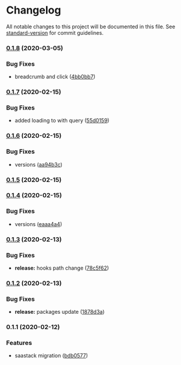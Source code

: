 # Changelog

All notable changes to this project will be documented in this file. See [standard-version](https://github.com/conventional-changelog/standard-version) for commit guidelines.

### [0.1.8](https://gitlab.com/saastack/ui/designations/compare/v0.1.7...v0.1.8) (2020-03-05)


### Bug Fixes

* breadcrumb and click ([4bb0bb7](https://gitlab.com/saastack/ui/designations/commit/4bb0bb7de5f4c3b00a77e1494af56af7a371c832))

### [0.1.7](https://gitlab.com/saastack/ui/designations/compare/v0.1.6...v0.1.7) (2020-02-15)


### Bug Fixes

* added loading to with query ([55d0159](https://gitlab.com/saastack/ui/designations/commit/55d0159268e9ed7bc3851f5a3cf14bc2106084d1))

### [0.1.6](https://gitlab.com/saastack/ui/designations/compare/v0.1.5...v0.1.6) (2020-02-15)


### Bug Fixes

* versions ([aa94b3c](https://gitlab.com/saastack/ui/designations/commit/aa94b3c443b2967942d4a0a5e28048ea245542e9))

### [0.1.5](https://gitlab.com/saastack/ui/designations/compare/v0.1.4...v0.1.5) (2020-02-15)

### [0.1.4](https://gitlab.com/saastack/ui/designations/compare/v0.1.3...v0.1.4) (2020-02-15)


### Bug Fixes

* versions ([eaaa4a4](https://gitlab.com/saastack/ui/designations/commit/eaaa4a4dad81fc61b059fe70e54fb0f8f9fec07c))

### [0.1.3](https://gitlab.com/saastack/ui/designations/compare/v0.1.2...v0.1.3) (2020-02-13)


### Bug Fixes

* **release:** hooks path change ([78c5f62](https://gitlab.com/saastack/ui/designations/commit/78c5f62f1ff2404084644dacf007d149e3986a07))

### [0.1.2](https://gitlab.com/saastack/ui/designations/compare/v0.1.1...v0.1.2) (2020-02-13)


### Bug Fixes

* **release:** packages update ([1878d3a](https://gitlab.com/saastack/ui/designations/commit/1878d3a7254a5f643f522f18832237cc78bf7e70))

### 0.1.1 (2020-02-12)


### Features

* saastack migration ([bdb0577](https://gitlab.com/saastack/ui/designations/commit/bdb0577262ec7d75e9d909b35c45781cbc53ada4))
